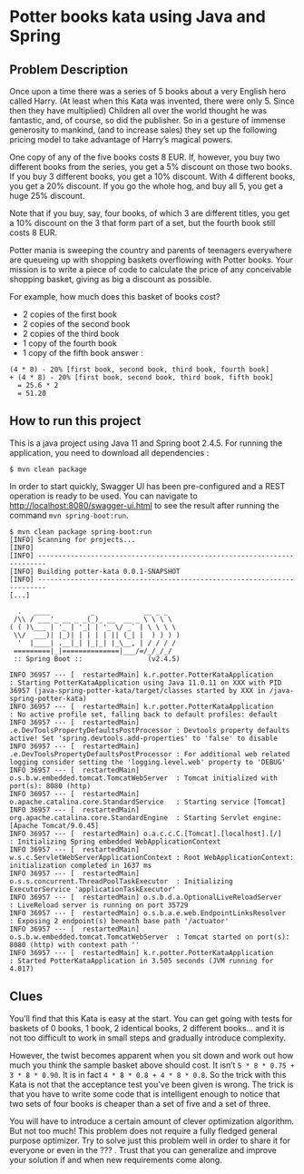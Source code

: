 # Potter books kata using Java and Spring

## Problem Description
Once upon a time there was a series of 5 books about a very English hero called Harry.
(At least when this Kata was invented, there were only 5. Since then they have multiplied)
Children all over the world thought he was fantastic, and, of course, so did the publisher.
So in a gesture of immense generosity to mankind, (and to increase sales) they set up the following
pricing model to take advantage of Harry’s magical powers.

One copy of any of the five books costs 8 EUR. If, however, you buy two different books from the series,
you get a 5% discount on those two books. If you buy 3 different books, you get a 10% discount.
With 4 different books, you get a 20% discount. If you go the whole hog, and buy all 5, you get a huge
25% discount.

Note that if you buy, say, four books, of which 3 are different titles, you get a 10% discount on the 3
that form part of a set, but the fourth book still costs 8 EUR.

Potter mania is sweeping the country and parents of teenagers everywhere are queueing up with shopping
baskets overflowing with Potter books. Your mission is to write a piece of code to calculate the price
of any conceivable shopping basket, giving as big a discount as possible.

For example, how much does this basket of books cost?

* 2 copies of the first book
* 2 copies of the second book
* 2 copies of the third book
* 1 copy of the fourth book
* 1 copy of the fifth book
answer :
```
(4 * 8) - 20% [first book, second book, third book, fourth book]
+ (4 * 8) - 20% [first book, second book, third book, fifth book]
  = 25.6 * 2
  = 51.20
```

## How to run this project
This is a java project using Java 11 and Spring boot 2.4.5.
For running the application, you need to download all dependencies :
```
$ mvn clean package
```

In order to start quickly, Swagger UI has been pre-configured and a REST operation is ready to be used.
You can navigate to [http://localhost:8080/swagger-ui.html](http://localhost:8080/swagger-ui.html) to
see the result after running the command `mvn spring-boot:run`.

```shell
$ mvn clean package spring-boot:run
[INFO] Scanning for projects...
[INFO]                                                                         
[INFO] ------------------------------------------------------------------------
[INFO] Building potter-kata 0.0.1-SNAPSHOT
[INFO] ------------------------------------------------------------------------
[...]

  .   ____          _            __ _ _
 /\\ / ___'_ __ _ _(_)_ __  __ _ \ \ \ \
( ( )\___ | '_ | '_| | '_ \/ _` | \ \ \ \
 \\/  ___)| |_)| | | | | || (_| |  ) ) ) )
  '  |____| .__|_| |_|_| |_\__, | / / / /
 =========|_|==============|___/=/_/_/_/
 :: Spring Boot ::                (v2.4.5)

INFO 36957 --- [  restartedMain] k.r.potter.PotterKataApplication         : Starting PotterKataApplication using Java 11.0.11 on XXX with PID 36957 (java-spring-potter-kata/target/classes started by XXX in /java-spring-potter-kata)
INFO 36957 --- [  restartedMain] k.r.potter.PotterKataApplication         : No active profile set, falling back to default profiles: default
INFO 36957 --- [  restartedMain] .e.DevToolsPropertyDefaultsPostProcessor : Devtools property defaults active! Set 'spring.devtools.add-properties' to 'false' to disable
INFO 36957 --- [  restartedMain] .e.DevToolsPropertyDefaultsPostProcessor : For additional web related logging consider setting the 'logging.level.web' property to 'DEBUG'
INFO 36957 --- [  restartedMain] o.s.b.w.embedded.tomcat.TomcatWebServer  : Tomcat initialized with port(s): 8080 (http)
INFO 36957 --- [  restartedMain] o.apache.catalina.core.StandardService   : Starting service [Tomcat]
INFO 36957 --- [  restartedMain] org.apache.catalina.core.StandardEngine  : Starting Servlet engine: [Apache Tomcat/9.0.45]
INFO 36957 --- [  restartedMain] o.a.c.c.C.[Tomcat].[localhost].[/]       : Initializing Spring embedded WebApplicationContext
INFO 36957 --- [  restartedMain] w.s.c.ServletWebServerApplicationContext : Root WebApplicationContext: initialization completed in 1637 ms
INFO 36957 --- [  restartedMain] o.s.s.concurrent.ThreadPoolTaskExecutor  : Initializing ExecutorService 'applicationTaskExecutor'
INFO 36957 --- [  restartedMain] o.s.b.d.a.OptionalLiveReloadServer       : LiveReload server is running on port 35729
INFO 36957 --- [  restartedMain] o.s.b.a.e.web.EndpointLinksResolver      : Exposing 2 endpoint(s) beneath base path '/actuator'
INFO 36957 --- [  restartedMain] o.s.b.w.embedded.tomcat.TomcatWebServer  : Tomcat started on port(s): 8080 (http) with context path ''
INFO 36957 --- [  restartedMain] k.r.potter.PotterKataApplication         : Started PotterKataApplication in 3.505 seconds (JVM running for 4.017)
```

## Clues
You’ll find that this Kata is easy at the start. You can get going with tests for baskets of 0 books,
1 book, 2 identical books, 2 different books… and it is not too difficult to work in small steps and
gradually introduce complexity.

However, the twist becomes apparent when you sit down and work out how much you think the sample basket
above should cost. It isn’t `5 * 8 * 0.75 + 3 * 8 * 0.90`. It is in fact `4 * 8 * 0.8 + 4 * 8 * 0.8`.
So the trick with this Kata is not that the acceptance test you’ve been given is wrong.
The trick is that you have to write some code that is intelligent enough to notice that two sets of four
books is cheaper than a set of five and a set of three.

You will have to introduce a certain amount of clever optimization algorithm. But not too much!
This problem does not require a fully fledged general purpose optimizer. Try to solve just this
problem well in order to share it for everyone or even in the ??? . Trust that you can generalize
and improve your solution if and when new requirements come along.
